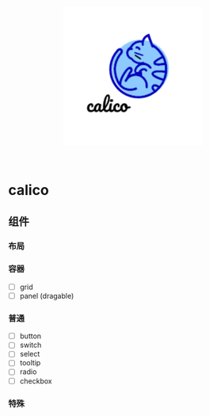 <br>
<p align="center">
  <img width="280px" src="./src/assets/logo.png" alt="logo" />
</p>
<br>

# calico

## 组件

### 布局

### 容器
- [ ] grid
- [ ] panel (dragable)

### 普通
- [ ] button
- [ ] switch
- [ ] select
- [ ] tooltip
- [ ] radio
- [ ] checkbox

### 特殊